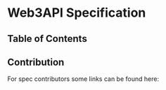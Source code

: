 # Web3API Specification

## Table of Contents

## Contribution

For spec contributors some links can be found here:

